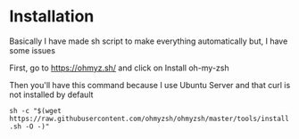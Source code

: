 # Installation

Basically I have made sh script to make everything automatically but, I have some issues

First, go to https://ohmyz.sh/ and click on Install oh-my-zsh

Then you'll have this command because I use Ubuntu Server and that curl is not installed by default

`sh -c "$(wget https://raw.githubusercontent.com/ohmyzsh/ohmyzsh/master/tools/install.sh -O -)"`
